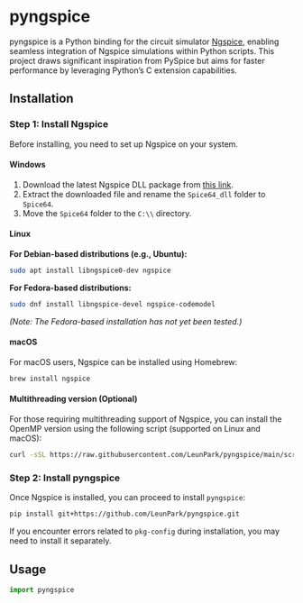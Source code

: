 # pyngspice
pyngspice is a Python binding for the circuit simulator [Ngspice](https://ngspice.sourceforge.io/), enabling seamless integration of Ngspice simulations within Python scripts. 
This project draws significant inspiration from PySpice but aims for faster performance by leveraging Python’s C extension capabilities.

## Installation

### Step 1: Install Ngspice
Before installing, you need to set up Ngspice on your system.
#### Windows
1. Download the latest Ngspice DLL package from [this link](https://sourceforge.net/projects/ngspice/files/ng-spice-rework/42/ngspice-42_dll_64.7z).
2. Extract the downloaded file and rename the `Spice64_dll` folder to `Spice64`.
3. Move the `Spice64` folder to the `C:\\` directory.

#### Linux

**For Debian-based distributions (e.g., Ubuntu):**
```bash
sudo apt install libngspice0-dev ngspice
```

**For Fedora-based distributions:**
```bash
sudo dnf install libngspice-devel ngspice-codemodel
```
*(Note: The Fedora-based installation has not yet been tested.)*

#### macOS
For macOS users, Ngspice can be installed using Homebrew:
```bash
brew install ngspice
```

#### Multithreading version (Optional)
For those requiring multithreading support of Ngspice, you can install the OpenMP version using the following script (supported on Linux and macOS):
```bash
curl -sSL https://raw.githubusercontent.com/LeunPark/pyngspice/main/scripts/install-ngspice-omp.sh | bash -
```

### Step 2: Install pyngspice
Once Ngspice is installed, you can proceed to install `pyngspice`:
```bash
pip install git+https://github.com/LeunPark/pyngspice.git
```
If you encounter errors related to `pkg-config` during installation, you may need to install it separately.

## Usage
```python
import pyngspice
```
